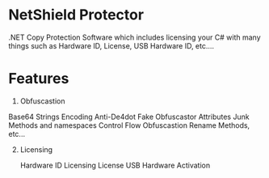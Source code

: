 # NetShield Protector
.NET Copy Protection Software which includes licensing your C# with many things such as Hardware ID, License, USB Hardware ID, etc....
# Features
1. Obfuscastion

 Base64 Strings Encoding
 Anti-De4dot
 Fake Obfuscastor Attributes
 Junk Methods and namespaces
 Control Flow Obfuscastion
 Rename Methods, etc...

2. Licensing

   Hardware ID Licensing
   License
   USB Hardware Activation

